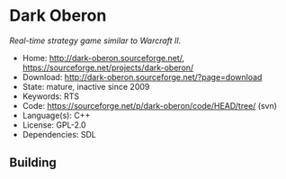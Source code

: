 # Dark Oberon

_Real-time strategy game similar to Warcraft II._

- Home: http://dark-oberon.sourceforge.net/, https://sourceforge.net/projects/dark-oberon/
- Download: http://dark-oberon.sourceforge.net/?page=download
- State: mature, inactive since 2009
- Keywords: RTS
- Code: https://sourceforge.net/p/dark-oberon/code/HEAD/tree/ (svn)
- Language(s): C++
- License: GPL-2.0
- Dependencies: SDL

## Building

